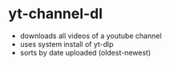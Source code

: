 # yt-channel-dl
- downloads all videos of a youtube channel
- uses system install of yt-dlp
- sorts by date uploaded (oldest-newest)
